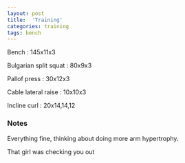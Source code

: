 ```yaml
---
layout: post
title:  'Training'
categories: training
tags: bench
---
```


Bench : 145x11x3

Bulgarian split squat : 80x9x3

Pallof press  : 30x12x3

Cable lateral raise : 10x10x3

Incline curl  : 20x14,14,12

### Notes

Everything fine, thinking about doing more arm hypertrophy.

That girl was checking you out
